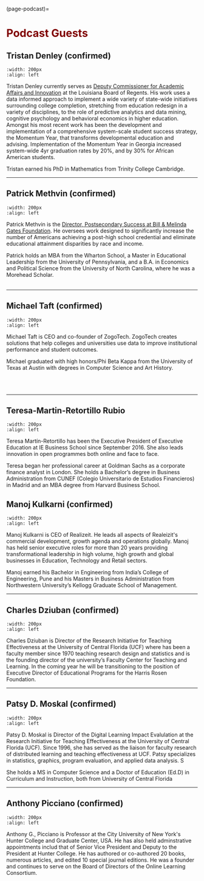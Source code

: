 (page-podcast)=

# <font color = "maroon"> Podcast Guests</font>



## Tristan Denley (confirmed)

```{image} /images/tristandenley.jpg
:width: 200px
:align: left
```

Tristan Denley currently serves as [Deputy Commissioner for Academic Affairs and Innovation](https://completecollege.org/person/tristan-denley/) at the Louisiana Board of Regents. His work uses a data informed approach to implement a wide variety of state-wide initiatives surrounding college completion, stretching from education redesign in a variety of disciplines, to the role of predictive analytics and data mining, cognitive psychology and behavioral economics in higher education. Amongst his most recent work has been the development and implementation of a comprehensive system-scale student success strategy, the Momentum Year, that transforms developmental education and advising. Implementation of the Momentum Year in Georgia increased system-wide 4yr graduation rates by 20%, and by 30% for African American students.

Tristan earned his PhD in Mathematics from Trinity College Cambridge. 

---

## Patrick Methvin (confirmed)

```{image} /images/patrickmethvin.jpg
:width: 200px
:align: left
```

Patrick Methvin is the [Director, Postsecondary Success at Bill & Melinda Gates Foundation](https://www.gatesfoundation.org/about/leadership/patrick-methvin). He oversees work designed to significantly increase the number of Americans achieving a post-high school credential and eliminate educational attainment disparities by race and income. 

Patrick holds an MBA from the Wharton School, a Master in Educational Leadership from the University of Pennsylvania, and a B.A. in Economics and Political Science from the University of North Carolina, where he was a Morehead Scholar.
<br><br>
___



## Michael Taft (confirmed)

```{image} /images/michaeltaft.jpg
:width: 200px
:align: left
```

Michael Taft is CEO and co-founder of ZogoTech. ZogoTech creates solutions that help colleges and universities use data to improve institutional performance and student outcomes. 

Michael graduated with high honors/Phi Beta Kappa from the University of Texas at Austin with degrees in Computer Science and Art History.

<br><br>

---

## Teresa-Martin-Retortillo Rubio

```{image} /images/martinretortillo.jpg
:width: 200px
:align: left
```

Teresa Martín-Retortillo has been the Executive President of Executive Education at IE Business School since September 2016. She also leads innovation in open programmes both online and face to face.

Teresa began her professional career at Goldman Sachs as a corporate finance analyst in London. She holds a Bachelor’s degree in Business Administration from CUNEF (Colegio Universitario de Estudios Financieros) in Madrid and an MBA degree from Harvard Business School.


## Manoj Kulkarni (confirmed)

```{image} /images/manojkulkarni.jpg
:width: 200px
:align: left
```
Manoj Kulkarni is CEO of Realizeit. He leads all aspects of Realeizit's commercial development, growth agenda and operations globally. Manoj has held senior executive roles for more than 20 years providing transformational leadership in high volume, high growth and global businesses in Education, Technology and Retail sectors.

Manoj earned his Bachelor in Engineering from India’s College of Engineering, Pune and his Masters in Business Administration from Northwestern University’s Kellogg Graduate School of Management.

---

## Charles Dziuban (confirmed)

```{image} /images/charlesdziuban.jpg
:width: 200px
:align: left
```

Charles Dziuban is Director of the Research Initiative for Teaching Effectiveness at the University of Central Florida (UCF) where has been a faculty member since 1970 teaching research design and statistics and is the founding director of the university’s Faculty Center for Teaching and Learning. In the coming year he will be transitioning to the position of Executive Director of Educational Programs for the Harris Rosen Foundation.

---

## Patsy D. Moskal (confirmed)

```{image} /images/patsymoskal.png
:width: 200px
:align: left
```

Patsy D. Moskal is Director of the Digital Learning Impact Evalulation at the Research Initiative for Teaching Effectiveness at the University of Central Florida (UCF). Since 1996, she has served as the liaison for faculty research of distributed learning and teaching effectiveness at UCF. Patsy specializes in statistics, graphics, program evaluation, and applied data analysis. S

She holds a MS in Computer Science and a Doctor of Education (Ed.D) in Curriculum and Instruction, both from University of Central Florida

---

## Anthony Picciano (confirmed)

```{image} /images/anthonypicciano.jpg
:width: 200px
:align: left
```

Anthony G., Picciano is Professor at the City University of New York's Hunter College and Graduate Center, USA. He has also held adminstrative appointments includ that of Senior Vice President and Deputy to the President at Hunter College. He has authored or co-authored 20 books, numerous articles, and edited 10 special journal editions. He was a founder and continues to serve on the Board of Directors of the Online Learning Consortium.

